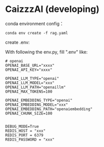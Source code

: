 

# CaizzzAI (developing)


conda environment config：

```conda env create -f rag.yaml```

create .env:

With following the env.py, fill ".env" like:

```
# openai
OPENAI_BASE_URL="xxxx"
OPENAI_API_KEY="xxxx"

OPENAI_LLM_TYPE="openai"
OPENAI_LLM_MODEL="xxx"
OPENAI_LLM_PATH="openaillm"
OPENAI_MAX_TOKENS=100

OPENAI_EMBEDDING_TYPE="openai"
OPENAI_EMBEDDING_MODEL="xxx"
OPENAI_EMBEDDING_PATH="openaiembedding"
OPENAI_CHUNK_SIZE=100


DEBUG_MODE=True
REDIS_HOST = "xxx"
REDIS_PORT = 6379
REDIS_PASSWORD = "xxx"
```



